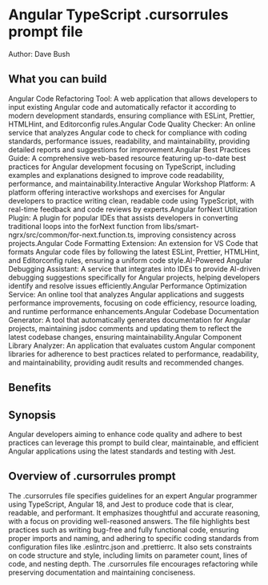 # Angular TypeScript .cursorrules prompt file

Author: Dave Bush

## What you can build
Angular Code Refactoring Tool: A web application that allows developers to input existing Angular code and automatically refactor it according to modern development standards, ensuring compliance with ESLint, Prettier, HTMLHint, and Editorconfig rules.Angular Code Quality Checker: An online service that analyzes Angular code to check for compliance with coding standards, performance issues, readability, and maintainability, providing detailed reports and suggestions for improvement.Angular Best Practices Guide: A comprehensive web-based resource featuring up-to-date best practices for Angular development focusing on TypeScript, including examples and explanations designed to improve code readability, performance, and maintainability.Interactive Angular Workshop Platform: A platform offering interactive workshops and exercises for Angular developers to practice writing clean, readable code using TypeScript, with real-time feedback and code reviews by experts.Angular forNext Utilization Plugin: A plugin for popular IDEs that assists developers in converting traditional loops into the forNext function from libs/smart-ngrx/src/common/for-next.function.ts, improving consistency across projects.Angular Code Formatting Extension: An extension for VS Code that formats Angular code files by following the latest ESLint, Prettier, HTMLHint, and Editorconfig rules, ensuring a uniform code style.AI-Powered Angular Debugging Assistant: A service that integrates into IDEs to provide AI-driven debugging suggestions specifically for Angular projects, helping developers identify and resolve issues efficiently.Angular Performance Optimization Service: An online tool that analyzes Angular applications and suggests performance improvements, focusing on code efficiency, resource loading, and runtime performance enhancements.Angular Codebase Documentation Generator: A tool that automatically generates documentation for Angular projects, maintaining jsdoc comments and updating them to reflect the latest codebase changes, ensuring maintainability.Angular Component Library Analyzer: An application that evaluates custom Angular component libraries for adherence to best practices related to performance, readability, and maintainability, providing audit results and recommended changes.

## Benefits


## Synopsis
Angular developers aiming to enhance code quality and adhere to best practices can leverage this prompt to build clear, maintainable, and efficient Angular applications using the latest standards and testing with Jest.

## Overview of .cursorrules prompt
The .cursorrules file specifies guidelines for an expert Angular programmer using TypeScript, Angular 18, and Jest to produce code that is clear, readable, and performant. It emphasizes thoughtful and accurate reasoning, with a focus on providing well-reasoned answers. The file highlights best practices such as writing bug-free and fully functional code, ensuring proper imports and naming, and adhering to specific coding standards from configuration files like .eslintrc.json and .prettierrc. It also sets constraints on code structure and style, including limits on parameter count, lines of code, and nesting depth. The .cursorrules file encourages refactoring while preserving documentation and maintaining conciseness.

